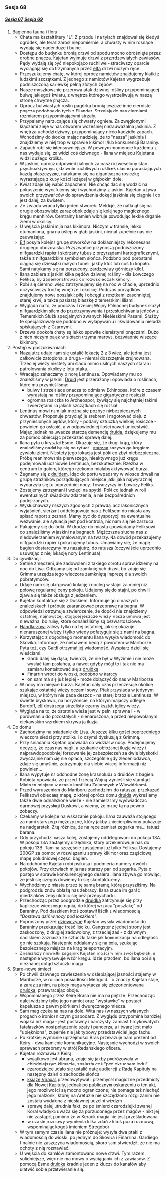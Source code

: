### Sesja 68
##### [Sesja 67](#sesja-067) [Sesja 69](#sesja-069)
1. Bagienna fauna i flora
    - Chata ma kształt litery "L". Z przodu i na tyłach znajdował się kiedyś ogródek, ale teraz zarósł niepomiernie, a chwasty w nim rosnące wydają się nader duże i bujne.
    - Dostępu do budynku bronią drzwi od spodu mocno obrośnięte przez drobne pnącza. Kajetan wyjmuje drzwi z przerdzewiałych zawiasów. Pędy wydają się być niepokojąco ruchliwe - straciwszy oparcie wyciągają się do trzymanych przez [elfa](Kajetan) drzwi niczym ręce.
    - Przeszukujemy chatę, w której oprócz namiotów znajdujemy klatki z ludzkimi szczątkami. Z jednego z namiotów Kajetan wygrzebuje podniszczoną sakiewkę pełną złotych zębów.
    - Nasze myszkowanie przerywa atak dziwnej rośliny przypominającej bulwę jakiegoś kwiatu, z wnętrza którego wystrzeliwują w naszą stronę chwytne pnącza.
    - Oprócz bulwiastych roślin pagórka bronią jeszcze inne cierniste pnącza podobne do tych z Ellander. Strzelają do nas cierniami rozmiarem przypominającymi strzały.
    - Przypalamy narzucające się chwasty ogniem. Za zwęglonymi kłączami zieje w nas otworem wcześniej niezauważalna jaskinia. Z wnętrza uchodzi dziwny, przypominający nieco kadzidło zapach. Wchodzimy do środka mając nadzieję, że to "nasza" jaskinia i znajdziemy w niej trop w sprawie kikimor i/lub konkurencji Baraniny.
    - Zapach robi się intensywniejszy. W pewnym momencie każdemu z nas wydaje się, że widzi coś dziwnego - Ilana w miejscu Kajetana widzi dużego królika.
    - W jaskini, oprócz odpowiedzialnych za nasz rozweselony stan psychoaktywnych, dziwnie ruchliwych roślinek ciasno porastających każdą płaszczyznę, natykamy się na gigantyczną rosiczkę wyrastającą z kupy kości leżącej w głębokim dole.
    - Kwiat zdaje się wabić zapachem. Nie chcąc dać się wodzić na pokuszenie wycofujemy się i wychodzimy z jaskini. Kajetan używa swoich przyzwańców do sprawdzenia dokąd jaskinia się ciągnie i co jest dalej, za kwiatem.
    - Ze zwiadu wraca tylko jeden stworek. Melduje, że natknął się na drugie obozowisko zaraz obok zdaje się kolejnego magicznego kręgu menhirów. Centralny kamień wibruje powodując lekkie drganie ziemi w okolicy.
    - U wejścia jaskini mija nas kikimora. Niczym w transie, lekko otumaniona, gna na oślep w głąb jaskini, niemal zupełnie nas nie zauważając.
    - [Elf](Kajetan) posyła kolejną grupę stworków na dokładniejszy rekonesans drugiego obozowiska. Przyzwańce przynoszą podniszczony nilfgaardzki rapier i skórzany tubus z przyrządami kartograficznymi, także z nilfgaardzkim symbolem słońca. Podobno pod porostami ciągną się dziesiątki małych tuneli, jakby ktoś lub coś tu kopało. Sami natykamy się na porzucony, zardzewiały górniczy kilof.
    - Ilana zabiera z jaskini kilka pędów dziwnej rośliny - dla Łowczego Feliksa, by zademonstrować co rozwściecza kikimory.
    - Robi się ciemno, więc zatrzymujemy się na noc w chacie, uprzednio oczyściwszy trochę wnętrze i okolicę. Podczas porządków znajdujemy nowe poszlaki: piłę i obcęgi z resztkami zaschniętej, starej krwi, a także pasiastą blaszkę z temerskimi liliami.
    - Wygląda na to, że podczas Trzeciej Wojny Północnej budynek służył nilfgaardzkim siłom do przetrzymywania i przesłuchiwania jeńców z Temerskich Służb specjalnych zwanych Niebieskimi Pasami. Służby te specjalizowały się podobno w wyłapywaniu i likwidowaniu nieludzi spiskujących z Czarnymi.
    - Drzewa dookoła chaty są lekko spowite ciernistymi pnączami. Dużo z nich niczym pająk w sidłach trzyma martwe, bezwładnie wiszące kikimory.
2. Postęp w poszukiwaniach
    - Nazajutrz udaje nam się ustalić lokację 2 z 3 wież, ale jedna jest całkowicie zatopiona, a druga - niemal doszczętnie zrujnowana. Trzeciej wieży niestety ani śladu mimo usilnych naszych starań i patrolowania okolicy z lotu ptaka.
    - Wracając zahaczamy o norę Lentinusa. Opowiadamy mu co znaleźliśmy w jaskini. [Druid](Lentinus) jest przerażony i opowiada o roślinach, które mu przynieśliśmy:
        - bulwy i strzelające pnącza to odmiany Echinopsa, które z czasem wyrastają na rośliny przypominające gigantyczne rosiczki
        - ogromna rosiczka to Archeospor, żywiący się najchętniej takimi zwierzętami na jakich szczątkach się rozsiał
    - Lentinus mówi nam jak można się pozbyć niebezpiecznych chwastów. Proponuje przyciąć je srebrem i nagotować oleju z przyniesionych pędów, który - podany sztuczką wielkiej rosiczce - powinien go osłabić, a w odpowiedniej ilości nawet unicestwić. Mając jednak na uwadze starczą demencję [druida](Lentinus), dziękujemy mu za pomoc obiecując przekazać sprawę dalej.
    - Ilana pyta o kryształ Esme. Okazuje się, że drugi krąg, który znaleźliśmy nadał by się na rytuał - [starzec](Lentinus) nazywa go kręgiem żywiołu ziemi. Niestety jego lokacja jest póki co zbyt niebezpieczna. Próbę reanimowania pierwszego, nieaktywnego już kręgu podejmowali uczniowie Lentinusa, bezskutecznie. Rzeźba w centrum to golem, którego rzekomo miałaby aktywować burza.
    - Żegnamy się z [druidem](Lentinus). Idąc do portu wpadamy w wiosce drwali na grupę strażników porządkujących miejsce jatki jaka najwyraźniej wydarzyła się tu poprzedniej nocy. Towarzyszy im Łowczy Feliks.
    - Zostajemy zatrzymani i wzięci na spytki. Póki co jednak w roli ewentualnych świadków zdarzenia, a nie bezpośrednich podejrzanych.
    - Wysłuchawszy naszych zgodnych z prawdą, acz lakonicznych wyjaśnień, sierżant oddelegowuje nas z Feliksem do miasta aby spisać raport z zeznań. Mamy być do dyspozycji na ewentualne wezwanie, ale sytuacja jest pod kontrolą, nic nam się nie zarzuca.
    - Pakujemy się do łódki. W drodze do miasta opowiadamy Feliksowi co znaleźliśmy w jaskini na bagnach. Mężczyzna słucha nas z niedowierzaniem wymalowanym na twarzy. Na dowód przekazujemy nilfgaardzki rapier i pokazujemy tubus. Umawiamy się, że mapę bagien dostarczymy mu nazajutrz, do ratusza (oczywiście uprzednio usuwając z niej lokację nory Lentinusa).
3. Do cywilizacji
    - Setnie zmęczeni, ale zadowoleni z takiego obrotu spraw idziemy na noc do Lisa. Odbijamy się od zamkniętych drzwi, bo zdaje się Grimma urządza tego wieczora zamkniętą imprezę dla swoich pobratymców.
    - Udaje nam się utargować kolację i nocleg w stajni za mniej niż połowę regularnej ceny pokoju. Udajemy się do stajni, po chwili zjawia się także obsługa z jedzeniem.
    - Kajetan kontaktuje się z Duskiem. Informuje go o naszych znaleziskach i próbuje zaaranżować przeprawę na bagna. W odpowiedzi otrzymuje stwierdzenie, że dopóki nie znajdziemy ostatniej, najnowszej, stojącej jeszcze wieży, nasza umowa jest nieważna, bo ruiny, które odnaleźliśmy są bezwartościowe. 
    - [Handlarzowi](Dusek) zależy tylko na tej ostatniej, jak się okazuje nienaruszonej wieży i tylko wtedy pofatyguje się z nami na bagna.
    - Korzystając z dogodnego momentu Ilana wysyła wiadomość do Skovika. Informuje, że niebawem będą z powrotem w Mariborze. Pyta też, czy Gardi otrzymał jej wiadomość. [Wyspiarz](Skovik) dzieli się wieściami:
        - Gardi dalej się dąsa; twierdzi, że nie był w Wyzimie i nie może wysłać tam posłańca, a nawet gdyby mógł to i tak nie ma zamiaru kontaktować się z [druidką](Ilana)
        - Finarrin wrócił do wioski, podobno w karocy
        - on sam ma się już lepiej - może dołączyć do nas w Mariborze
    - W nocy ma miejsce burza. Kajetan cały czas przeczesuje okolicę szukając ostatniej wieży oczami sowy. Ptak przysiada w jedynym miejscu, w którym nie pada deszcz - na starej brzozie Lentinusa. W świetle błyskawic, na horyzoncie, na którym majaczy odległe Burdoff, [elf](Kajetan) dostrzega strzelisty czarny kształt iglicy wieży.
    - Wygląda na to, że ostatnia wieża jest w pełni sprawna i - w porównaniu do pozostałych - nienaruszona, a przed niepowołanym ciekawskim wzrokiem skrywa ją iluzja.
4. Do domu
    - Zachodzimy na śniadanie do Lisa. Jeszcze kilku gości poprzedniego wieczora siedzi przy stoliku i o czymś dyskutują z Grimmą.
    - Przy śniadaniu Kajetan opowiada co widział w nocy. Podejmujemy decyzję, że czas nas nagli, a szukanie obłożonej iluzją wieży i najprawdopodobniej forsowanie jej zabezpieczeń za dwie błyskotki zwyczajnie nam się nie opłaca, szczególnie gdy zleceniodawca, zdaje się umyślnie, zatrzymuje dla siebie więcej informacji niż powinien...
    - Ilana wypytuje na odchodne żonę krasnoluda o druidów z bagien. Kobieta opowiada, że przed Trzecią Wojną wynieśli się stamtąd. Miało to miejsce w czasie konfliktu Zakonnych z Wiewiórkami.
    - Przed wyruszeniem do Mariboru zachodzimy do ratusza, przekazać Feliksowi obiecaną mapę, z której oprócz domu [druida](Lentinus) wykreślamy także dwie odnalezione wieże - nie zamierzamy wyświadczać darmowej przysługi Duskowi, a wiemy, że mapę tą na pewno zobaczy. 
    - Czekamy w kolejce na wskazanie pokoju. Ilana zauważa stojącego za nami starszego mężczyznę, który jakby zniecierpliwiony pokazuje na nadgarstek. Z tą różnicą, że na ręce zamiast zegarka ma... tatuaż barana.
    - Gdy przychodzi nasza kolej, zostajemy oddelegowani do pokoju 13A. W pokoju 13A zastajemy urzędnika, który przekierowuje nas do pokoju 13B. Tam na szczęście zastajemy już tylko Feliksa. Dostajemy 200GP za pomoc w rozwiązaniu sprawy kikimor oraz częściową mapę południowej części bagien.
    - Na odchodne Kajetan robi psikusa i podmienia numery dwóch pokojów. Przy drzwiach mija nas starszy pan od zegarka. Pyta o postęp w sprawie konkurencyjnego dealera. Ilana zbywa go mówiąc, że jeśli się czegoś dowiemy to się skontaktujemy.
    - Wychodzimy z miasta przez tę samą bramę, którą przyszliśmy. Na podgrodziu znów obłażą nas żebracy. Ilana rzuca im garść miedziaków żeby ulotnić się bez przepychanki.
    - Przechodząc przez podgrodzie [druidka](Ilana) zatrzymuje się przy kapliczce wiecznego ognia, do której wrzuca "poszlakę" od Baraniny. Pod daszkiem ktoś zostawił liścik z wiadomością _"Dostawa dziś w nocy pod loszkiem"_.
    - Poproszony przez [dziewczynę](Ilana) Kajetan wysyła wiadomość do Baraniny przekazując treść liściku. Gangster z jednej strony jest zaskoczony, z drugiej zadowolony, z trzeciej zaś - z dziwnym naciskiem zaznacza że sztuczki takie jak komunikacja na odległość go nie szokują. Następnie oddalamy się na pola, szukając bezpiecznego miejsca na krąg teleportacyjny.
    - Znalazłszy niewielki zagajnik Kajetan mości w nim swój bąbelek, a następnie wyrysowuje wzór kręgu. Idzie przodem, bo Ilana boi się nieznanej dotąd sztuczki maga.
5. Stare-nowe śmieci
    - Po chwili dziwnego zawieszenia w oślepiającej jasności stajemy w Mariborze, w ruinach posiadłości Merigold. To znaczy Kajetan staje, a zaraz za nim, na plecy [maga](Kajetan) wytacza się zdezorientowana [druidka](Ilana), przewracając oboje.
    - Wspomnianego przez Keirę Brasa nie ma na piętrze. Przechodząc dalej widzimy tylko jego namiot oraz "wystawkę" w postaci kapelusza z pawim piórkiem i dwuręcznego miecza.
    - Sam mag czeka na nas na dole. Wita nas (w naszych własnych progach o ironio) niczym gospodarz. Z wyglądu przypomina bardziej wojaka niż maga - jest postawny i barczysty, zamiast fircykowatych fatałaszków nosi połączenie szaty i pancerza, a i twarz jest mało "upiękniona", zupełnie nie jak typowy przedstawiciel jego fachu.
    - Po krótkiej wymianie uprzejmości Bras przekazuje nam prezent od Keiry - dwa kamienie komunikacyjne. Następnie wychodzi w swoich sprawach przebrany w strój Redańskiego oficera.
    - Kajetan rozmawia z Keirą:
        - wyjątkowo jest ubrana, zdaje się jakby podróżowała w chłodniejszym klimacie, znalazła coś "pod okruchem lodu"
        - [czarodziejce](Keira) udało się ustalić datę audiencji z Radą Kapituły na następny dzień o zachodzie słońca
        - [książę Viraxas](Viraxas) przechwytywał i przemycał magiczne przedmioty dla Nowej Kapituły, jednak po publicznym oskarżeniu o ten akt, jego możliwości są mocno ograniczone; nie pomaga też niechęć jego małżonki, której na Aretuzie nie szczędzono rózgi zanim nie została wydalona z niesławnej uczelni wiedźm
        - sprawę dalej utrudnia fakt, że po śmierci czarodziejki zwanej Koral władyka uważa się za porzuconego przez magów - nikt jej nie zastąpił, pomimo że w Kerack magia nie jest prześladowana
        - w czasie rozmowy wymienia kilka zdań z kimś poza rozmową, wspominając kogoś imieniem Stregobor
    - W tym samym czasie Ilana nie próżnuje: wysyła dwa ptaki z wiadomością do wioski: po jednym do Skovika i Finarrina. Gardiego finalnie nie zaszczyca wiadomością, skoro sam stwierdził, że nie ma ochoty z nią rozmawiać.
    - U wejścia do kanałów zamontowano nowe drzwi. Tym razem solidniejsze, więc nie ma mowy o wyciąganiu ich z zawiasów. Z pomocą Esme [druidka](Ilana) kradnie jeden z kluczy do kanałów aby ułatwić sobie przetwieranie się.